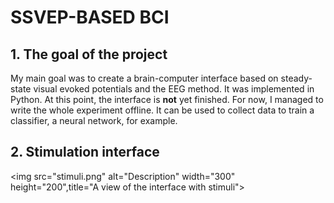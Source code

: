 # SSVEP-BASED BCI

## 1. The goal of the project 
My main goal was to create a brain-computer interface based on steady-state visual evoked potentials and the EEG method. It was implemented in Python. At this point, the interface is **not** yet finished. For now, I managed to write the whole experiment offline. It can be used to collect data to train a classifier, a neural network, for example. 

## 2. Stimulation interface
<img src="stimuli.png" alt="Description" width="300" height="200",title="A view of the interface with stimuli">
